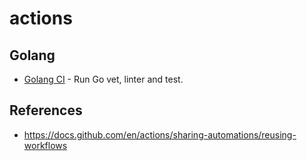 # actions

## Golang

* [Golang CI](.github/workflows/golang-ci.yml) - Run Go vet, linter and test.

## References

* https://docs.github.com/en/actions/sharing-automations/reusing-workflows

